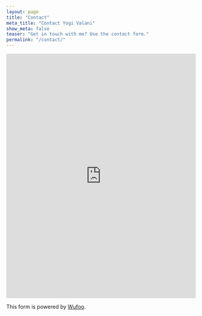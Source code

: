 ```yaml
---
layout: page
title: "Contact"
meta_title: "Contact Yogi Valani"
show_meta: false
teaser: "Get in touch with me? Use the contact form."
permalink: "/contact/"
---
```


<div class="panel">
<iframe width="100%" height="650" frameborder="0" scrolling="no" src="https://yogenv.wufoo.com/forms/z14gd4wf1oc0zp3/"></iframe>
</div>


This form is powered by [Wufoo][1].

 [1]: http://www.wufoo.com/
